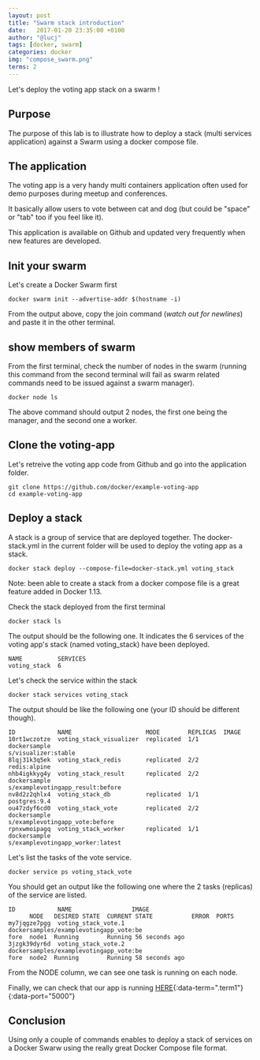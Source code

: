 ```yaml
---
layout: post
title: "Swarm stack introduction"
date:   2017-01-20 23:35:00 +0100
author: "@lucj"
tags: [docker, swarm]
categories: docker
img: "compose_swarm.png"
terms: 2
---
```

Let's deploy the voting app stack on a swarm !

## Purpose

The purpose of this lab is to illustrate how to deploy a stack (multi services application) against a Swarm using a docker compose file.

## The application

The voting app is a very handy multi containers application often used for demo purposes during meetup and conferences.

It basically allow users to vote between cat and dog (but could be "space" or "tab" too if you feel like it).

This application is available on Github and updated very frequently when new features are developed.

## Init your swarm

Let's create a Docker Swarm first

```.term1
docker swarm init --advertise-addr $(hostname -i)
```

From the output above, copy the join command (*watch out for newlines*) and paste it in the other terminal.

## show members of swarm

From the first terminal, check the number of nodes in the swarm (running this command from the second terminal will fail as swarm related commands need to be issued against a swarm manager).

```.term1
docker node ls
```

The above command should output 2 nodes, the first one being the manager, and the second one a worker.

## Clone the voting-app

Let's retreive the voting app code from Github and go into the application folder.

```.term1
git clone https://github.com/docker/example-voting-app
cd example-voting-app
```

## Deploy a stack

A stack is a group of service that are deployed together.
The docker-stack.yml in the current folder will be used to deploy the voting app as a stack.

```.term1
docker stack deploy --compose-file=docker-stack.yml voting_stack
```

Note: been able to create a stack from a docker compose file is a great feature added in Docker 1.13.

Check the stack deployed from the first terminal

```.term1
docker stack ls
```

The output should be the following one. It indicates the 6 services of the voting app's stack (named voting_stack) have been deployed.

```
NAME          SERVICES
voting_stack  6
```

Let's check the service within the stack

```.term1
docker stack services voting_stack
```

The output should be like the following one (your ID should be different though).

```
ID            NAME                     MODE        REPLICAS  IMAGE
10rt1wczotze  voting_stack_visualizer  replicated  1/1       dockersample
s/visualizer:stable
8lqj31k3q5ek  voting_stack_redis       replicated  2/2       redis:alpine
nhb4igkkyg4y  voting_stack_result      replicated  2/2       dockersample
s/examplevotingapp_result:before
nv8d2z2qhlx4  voting_stack_db          replicated  1/1       postgres:9.4
ou47zdyf6cd0  voting_stack_vote        replicated  2/2       dockersample
s/examplevotingapp_vote:before
rpnxwmoipagq  voting_stack_worker      replicated  1/1       dockersample
s/examplevotingapp_worker:latest
```

Let's list the tasks of the vote service.

```.term1
docker service ps voting_stack_vote
```

You should get an output like the following one where the 2 tasks (replicas) of the service are listed.

```
ID            NAME                 IMAGE
      NODE   DESIRED STATE  CURRENT STATE           ERROR  PORTS
my7jqgze7pgg  voting_stack_vote.1  dockersamples/examplevotingapp_vote:be
fore  node1  Running        Running 56 seconds ago
3jzgk39dyr6d  voting_stack_vote.2  dockersamples/examplevotingapp_vote:be
fore  node2  Running        Running 58 seconds ago
```

From the NODE column, we can see one task is running on each node.


Finally, we can check that our app is running [HERE](#){:data-term=".term1"}{:data-port="5000"}

## Conclusion

Using only a couple of commands enables to deploy a stack of services on a Docker Swarw using the really great Docker Compose file format.
